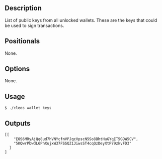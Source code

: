 ## Description

List of public keys from all unlocked wallets. These are the keys that could be used to sign transactions.

## Positionals
None.
## Options
None.
## Usage


```shell
$ ./cleos wallet keys
```

## Outputs


```shell
[[
    "EOS6MRyAjQq8ud7hVNYcfnVPJqcVpscN5So8BhtHuGYqET5GDW5CV",
    "5KQwrPbwdL6PhXujxW37FSSQZ1JiwsST4cqQzDeyXtP79zkvFD3"
  ]
]
```
